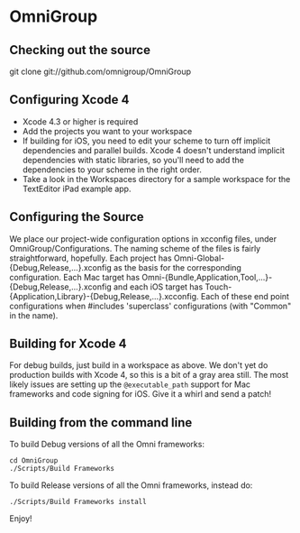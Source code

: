 OmniGroup
===========

Checking out the source
-----------------------

git clone git://github.com/omnigroup/OmniGroup

Configuring Xcode 4
-------------------

- Xcode 4.3 or higher is required
- Add the projects you want to your workspace
- If building for iOS, you need to edit your scheme to turn off implicit dependencies and parallel builds. Xcode 4 doesn't understand implicit dependencies with static libraries, so you'll need to add the dependencies to your scheme in the right order.
- Take a look in the Workspaces directory for a sample workspace for the TextEditor iPad example app.

Configuring the Source
----------------------

We place our project-wide configuration options in xcconfig files, under OmniGroup/Configurations. The naming scheme of the files is fairly straightforward, hopefully. Each project has Omni-Global-{Debug,Release,...}.xconfig as the basis for the corresponding configuration. Each Mac target has Omni-{Bundle,Application,Tool,...}-{Debug,Release,...}.xconfig and each iOS target has Touch-{Application,Library}-{Debug,Release,...}.xcconfig. Each of these end point configurations when #includes 'superclass' configurations (with "Common" in the name).

Building for Xcode 4
--------------------

For debug builds, just build in a workspace as above. We don't yet do production builds with Xcode 4, so this is a bit of a gray area still.
The most likely issues are setting up the `@executable_path` support for Mac frameworks and code signing for iOS. Give it a whirl and send a patch!
 
Building from the command line
------------------------------

To build Debug versions of all the Omni frameworks:

    cd OmniGroup
    ./Scripts/Build Frameworks

To build Release versions of all the Omni frameworks, instead do:

    ./Scripts/Build Frameworks install

Enjoy!

